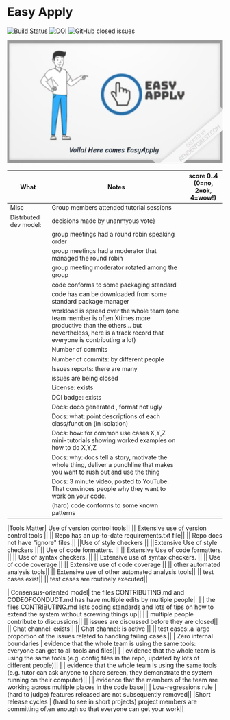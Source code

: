 # Easy Apply 

[![Build Status](https://travis-ci.com/ChaitanyaBandikatla/easy-apply-chrome-extension.svg?branch=master)](https://travis-ci.com/ChaitanyaBandikatla/easy-apply-chrome-extension) [![DOI](https://zenodo.org/badge/293367899.svg)](https://zenodo.org/badge/latestdoi/293367899)  ![GitHub closed issues](https://img.shields.io/github/issues-closed-raw/ChaitanyaBandikatla/easy-apply-chrome-extension?logoColor=green)


[![Watch the video](https://github.com/ChaitanyaBandikatla/easy-apply-chrome-extension/blob/master/Resources/Video_thumbnail.png)](https://youtu.be/IRP6AflOPCg)

|What | Notes|score 0..4<br>(0=no, 2=ok, 4=wow!)|
|-----|------|------|
|Misc | Group members attended tutorial sessions||
|Distrbuted dev model: | decisions made by unanmyous vote}
|| group meetings had a round robin speaking order|
|| group meetings had a moderator that managed the round robin|
|| group meeting moderator rotated among  the group|
|| code conforms to some packaging standard|
|| code has can be downloaded from some standard package manager|
| |workload is spread over the whole team (one team member is often Xtimes more productive than the others... but nevertheless, here is a track record that everyone is contributing a lot)||
|| Number of commits||
|| Number of commits: by different people||
|| Issues reports: there are many||
||  issues are being  closed||
|| License: exists||
|| DOI badge: exists ||
||Docs: doco generated , format not ugly ||
||Docs: what: point descriptions of each class/function (in isolation) ||
||Docs: how: for common use cases X,Y,Z mini-tutorials showing worked examples on how to do X,Y,Z||
||Docs: why: docs tell a story, motivate the whole thing, deliver a punchline that makes you want to rush out and use the thing||
||Docs: 3 minute video, posted to YouTube. That convinces people why they want to work on your code.||
|| (hard) code conforms to some known patterns |

|Tools Matter| Use of version control tools||
|| Extensive use of version control tools ||
|| Repo has an up-to-date requirements.txt file||
|| Repo does not have "ignore" files.||
||Use of  style checkers ||
||Extensive Use of  style checkers ||
|| Use of code  formatters. ||
|| Extensive Use of code  formatters. ||
|| Use of syntax checkers. ||
|| Extensive use of syntax checkers. ||
|| Use of code coverage ||
|| Extensive use of code coverage ||
|| other automated analysis tools||
|| Extensive use of  other automated analysis tools||
|| test cases exist||
|| test cases are routinely executed||

| Consensus-oriented model| the files CONTRIBUTING.md and CODEOFCONDUCT.md has have multiple edits by multiple people||
| | the files CONTRIBUTING.md lists coding standards and lots of tips on how to extend the system without screwing things up||
| | multiple people contribute to discussions||
|| issues are discussed before they are closed||
|| Chat channel: exists||
|| Chat channel: is active ||
|| test cases:.a large proportion of the issues related to handling failing cases.||
| Zero internal boundaries | evidence that the whole team is using the same tools: everyone can get to all tools and files||
| | evidence that the whole team is using the same tools (e.g. config files in the repo, updated by lots of different people)||
| | evidence that the whole team is using the same tools (e.g. tutor can ask anyone to share screen, they demonstrate the system running on their computer)||
| | evidence that the members of the team are working across multiple places in the code base||
| Low-regressions rule | (hard to judge) features released are not subsequently removed||
|Short release cycles | (hard to see in short projects) project members are committing often enough so that everyone can get your work||

